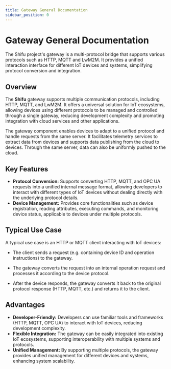 ```yaml
---
title: Gateway General Documentation
sidebar_position: 0
---
```


# Gateway General Documentation

The Shifu project's gateway is a multi-protocol bridge that supports various protocols such as HTTP, MQTT and LwM2M. It provides a unified interaction interface for different IoT devices and systems, simplifying protocol conversion and integration.

## Overview

The **Shifu** gateway supports multiple communication protocols, including HTTP, MQTT, and LwM2M. It offers a universal solution for IoT ecosystems, allowing devices using different protocols to be managed and controlled through a single gateway, reducing development complexity and promoting integration with cloud services and other applications.

The gateway component enables devices to adapt to a unified protocol and handle requests from the same server. It facilitates telemetry services to extract data from devices and supports data publishing from the cloud to devices. Through the same server, data can also be uniformly pushed to the cloud.

## Key Features

- **Protocol Conversion:** Supports converting HTTP, MQTT, and OPC UA requests into a unified internal message format, allowing developers to interact with different types of IoT devices without dealing directly with the underlying protocol details.
- **Device Management:** Provides core functionalities such as device registration, reading attributes, executing commands, and monitoring device status, applicable to devices under multiple protocols.

## Typical Use Case

A typical use case is an HTTP or MQTT client interacting with IoT devices:

- The client sends a request (e.g. containing device ID and operation instructions) to the gateway.

- The gateway converts the request into an internal operation request and processes it according to the device protocol.

- After the device responds, the gateway converts it back to the original protocol response (HTTP, MQTT, etc.) and returns it to the client.

## Advantages

- **Developer-Friendly:** Developers can use familiar tools and frameworks (HTTP, MQTT, OPC UA) to interact with IoT devices, reducing development complexity.
- **Flexible Integration:** The gateway can be easily integrated into existing IoT ecosystems, supporting interoperability with multiple systems and protocols.
- **Unified Management:** By supporting multiple protocols, the gateway provides unified management for different devices and systems, enhancing system scalability.
